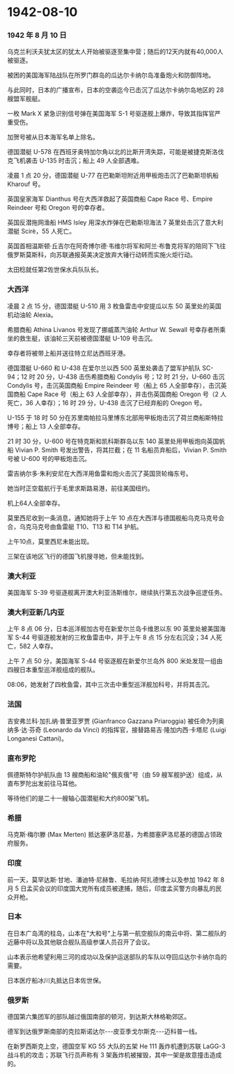 # 1942-08-10

### 1942 年 8 月 10 日

乌克兰利沃夫犹太区的犹太人开始被驱逐至集中营；随后的12天内就有40,000人被驱逐。

被困的美国海军陆战队在所罗门群岛的瓜达尔卡纳尔岛准备炮火和防御阵地。

与此同时，日本的广播宣布，日本的空袭迄今已击沉了瓜达尔卡纳尔岛地区的 28
艘盟军舰艇。

一枚 Mark X 紧急识别信号弹在美国海军 S-1
号驱逐舰上爆炸，导致其指挥官严重受伤。

加贺号被从日本海军名单上除名。

德国潜艇 U-578
在西班牙奥特加尔角以北的比斯开湾失踪，可能是被捷克斯洛伐克飞机袭击 U-135
时击沉；船上 49 人全部遇难。

凌晨 1 点 20 分，德国潜艇 U-77 在巴勒斯坦附近用甲板炮击沉了巴勒斯坦帆船
Kharouf 号。

英国皇家海军 Dianthus 号在大西洋救起了英国商船 Cape Race 号、Empire
Reindeer 号和 Oregon 号的幸存者。

英国反潜拖网渔船 HMS Isley 用深水炸弹在巴勒斯坦海法 7
英里处击沉了意大利潜艇 Scirè，55 人死亡。

英国首相温斯顿·丘吉尔在阿奇博尔德·韦维尔将军和阿兰·布鲁克将军的陪同下飞往俄罗斯莫斯科，向苏联通报英美决定放弃大锤行动转而实施火炬行动。

太田稔就任第2佐世保水兵队队长。

### 大西洋

凌晨 2 点 15 分，德国潜艇 U-510 用 3 枚鱼雷击中安提瓜以东 50
英里处的英国机动油轮 Alexia。

希腊商船 Athina Livanos 号发现了挪威蒸汽油轮 Arthur W. Sewall
号幸存者所乘坐的救生艇，该油轮三天前被德国潜艇 U-109 号击沉。

幸存者将被带上船并送往特立尼达西班牙港。

德国潜艇 U-660 和 U-438 在爱尔兰以西 500 英里处袭击了盟军护航队
SC-94；12 时 20 分，U-438 击伤希腊商船 Condylis 号；12 时 21 分，U-660
击沉 Condylis 号，击沉英国商船 Empire Reindeer 号（船上 65
人全部幸存），击沉英国商船 Cape Race 号（船上 63
人全部幸存），并击伤英国商船 Oregon 号（2 人死亡，36 人幸存）；16 时 29
分，U-438 击沉了已经弃船的 Oregon 号。

U-155 于 18 时 50
分在苏里南帕拉马里博东北部用甲板炮击沉了荷兰商船斯特拉博号；船上 13
人全部幸存。

21 时 30 分，U-600 号在特克斯和凯科斯群岛以东 140
英里处用甲板炮向英国帆船 Vivian P. Smith 号发出警告，将其拦截；在 11
名船员弃船后，Vivian P. Smith 号被 U-600 号的甲板炮击沉。

雷吉纳尔多·朱利安尼在大西洋用鱼雷和炮火击沉了英国货轮梅东号。

她当时正空载航行于毛里求斯路易港，前往美国纽约。

机上64人全部幸存。

莫里西尼收到一条消息，通知她将于上午 10
点在大西洋与德国舰船乌克马克号会合，乌克马克号由鱼雷艇 T10、T13 和 T14
护航。

上午10点，莫里西尼未能出现。

三架在该地区飞行的德国飞机搜寻她，但未能找到。

### 澳大利亚

美国海军 S-39 号驱逐舰离开澳大利亚汤斯维尔，继续执行第五次战争巡逻任务。

### 澳大利亚新几内亚

上午 8 点 06 分，日本巡洋舰加古号在新爱尔兰岛卡维恩以东 90
英里处被美国海军 S-44 号驱逐舰发射的三枚鱼雷击中，并于上午 8 点 15
分左右沉没；34 人死亡，582 人幸存。

上午 7 点 50 分，美国海军 S-44 号驱逐舰在新爱尔兰岛外 800
米处发现一组由四艘日本重型巡洋舰组成的舰队。

08:06，她发射了四枚鱼雷，其中三次击中重型巡洋舰加科号，并将其击沉。

### 法国

吉安弗兰科·加扎纳·普里亚罗贾 (Gianfranco Gazzana Priaroggia)
被任命为列奥纳多·达·芬奇 (Leonardo da Vinci)
的指挥官，接替路易吉·隆加内西·卡塔尼 (Luigi Longanesi Cattani)。

### 直布罗陀

佩德斯特尔护航队由 13 艘商船和油轮"俄亥俄"号（由 59
艘军舰护送）组成，从直布罗陀出发前往马耳他。

等待他们的是二十一艘轴心国潜艇和大约800架飞机。

### 希腊

马克斯·梅尔滕 (Max Merten)
抵达塞萨洛尼基，为希腊塞萨洛尼基的德国占领政府服务。

### 印度

前一天，莫罕达斯·甘地、潘迪特·尼赫鲁、毛拉纳·阿扎德博士以及参加 1942 年
8 月 5
日孟买会议的印度国大党所有成员被逮捕，随后，印度孟买警方向暴乱的民众开枪。

### 日本

在日本广岛湾的柱岛，山本在"大和号"上与第一航空舰队的南云中将、第二舰队的近藤中将以及其他联合舰队高级参谋人员召开了会议。

山本表示他希望利用三河的成功以及保护运送部队的车队以夺回瓜达尔卡纳尔岛的需要。

日本医疗船冰川丸抵达日本佐世保。

### 俄罗斯

德国第六集团军的部队越过俄国南部的顿河，到达斯大林格勒郊区。

德军到达俄罗斯南部的克拉斯诺达尔---皮亚季戈尔斯克---迈科普一线。

在新罗西斯克上空，德国空军 KG 55 大队的五架 He 111 轰炸机遭到苏联 LaGG-3
战斗机的攻击；苏联飞行员声称有 3
架轰炸机被摧毁，其中一架是故意撞击造成的。